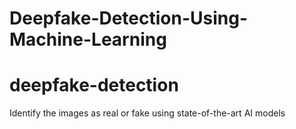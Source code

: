 # Deepfake-Detection-Using-Machine-Learning
# deepfake-detection
Identify the images as real or fake using state-of-the-art AI models
